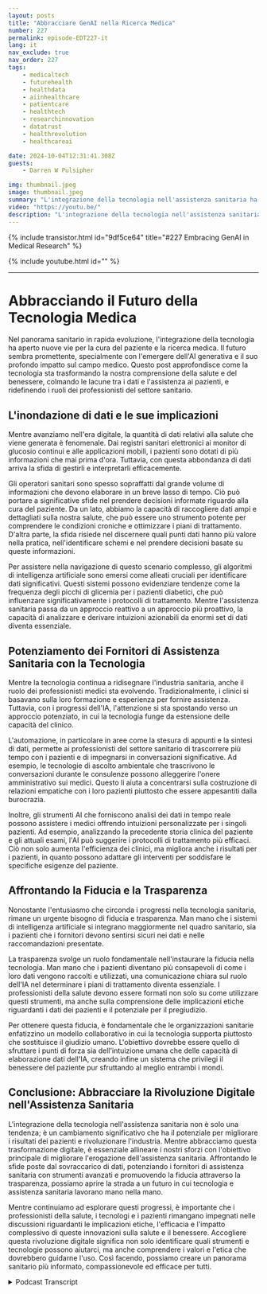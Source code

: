```yaml
---
layout: posts
title: "Abbracciare GenAI nella Ricerca Medica"
number: 227
permalink: episode-EDT227-it
lang: it
nav_exclude: true
nav_order: 227
tags:
    - medicaltech
    - futurehealth
    - healthdata
    - aiinhealthcare
    - patientcare
    - healthtech
    - researchinnovation
    - datatrust
    - healthrevolution
    - healthcareai

date: 2024-10-04T12:31:41.308Z
guests:
    - Darren W Pulsipher

img: thumbnail.jpeg
image: thumbnail.jpeg
summary: "L'integrazione della tecnologia nell'assistenza sanitaria ha portato a un flusso di dati, creando sfide nella gestione e nell'interpretazione di essi. Tuttavia, l'IA potenzia i fornitori di assistenza sanitaria assistendo nell'interpretazione dei dati, fornendo analisi in tempo reale e migliorando l'assistenza al paziente. Sottolinea anche l'importanza della fiducia e della trasparenza nell'utilizzo della tecnologia, che rassicura e rende sicuro il pubblico. Darren e RJ Kedziora esplorano il ruolo dell'IA nel potenziare i fornitori di assistenza sanitaria, liberando la produttività e migliorando le cure. Ma a quale costo?"
video: "https://youtu.be/"
description: "L'integrazione della tecnologia nell'assistenza sanitaria ha portato a un flusso di dati, creando sfide nella gestione e nell'interpretazione di essi. Tuttavia, l'IA potenzia i fornitori di assistenza sanitaria assistendo nell'interpretazione dei dati, fornendo analisi in tempo reale e migliorando l'assistenza al paziente. Sottolinea anche l'importanza della fiducia e della trasparenza nell'utilizzo della tecnologia, che rassicura e rende sicuro il pubblico. Darren e RJ Kedziora esplorano il ruolo dell'IA nel potenziare i fornitori di assistenza sanitaria, liberando la produttività e migliorando le cure. Ma a quale costo?"
---
```


<div>
{% include transistor.html id="9df5ce64" title="#227 Embracing GenAI in Medical Research" %}

{% include youtube.html id="" %}
</div>

---

# Abbracciando il Futuro della Tecnologia Medica

Nel panorama sanitario in rapida evoluzione, l'integrazione della tecnologia ha aperto nuove vie per la cura del paziente e la ricerca medica. Il futuro sembra promettente, specialmente con l'emergere dell'AI generativa e il suo profondo impatto sul campo medico. Questo post approfondisce come la tecnologia sta trasformando la nostra comprensione della salute e del benessere, colmando le lacune tra i dati e l'assistenza ai pazienti, e ridefinendo i ruoli dei professionisti del settore sanitario.

## L'inondazione di dati e le sue implicazioni

Mentre avanziamo nell'era digitale, la quantità di dati relativi alla salute che viene generata è fenomenale. Dai registri sanitari elettronici ai monitor di glucosio continui e alle applicazioni mobili, i pazienti sono dotati di più informazioni che mai prima d'ora. Tuttavia, con questa abbondanza di dati arriva la sfida di gestirli e interpretarli efficacemente.

Gli operatori sanitari sono spesso sopraffatti dal grande volume di informazioni che devono elaborare in un breve lasso di tempo. Ciò può portare a significative sfide nel prendere decisioni informate riguardo alla cura del paziente. Da un lato, abbiamo la capacità di raccogliere dati ampi e dettagliati sulla nostra salute, che può essere uno strumento potente per comprendere le condizioni croniche e ottimizzare i piani di trattamento. D'altra parte, la sfida risiede nel discernere quali punti dati hanno più valore nella pratica, nell'identificare schemi e nel prendere decisioni basate su queste informazioni.

Per assistere nella navigazione di questo scenario complesso, gli algoritmi di intelligenza artificiale sono emersi come alleati cruciali per identificare dati significativi. Questi sistemi possono evidenziare tendenze come la frequenza degli picchi di glicemia per i pazienti diabetici, che può influenzare significativamente i protocolli di trattamento. Mentre l'assistenza sanitaria passa da un approccio reattivo a un approccio più proattivo, la capacità di analizzare e derivare intuizioni azionabili da enormi set di dati diventa essenziale.

## Potenziamento dei Fornitori di Assistenza Sanitaria con la Tecnologia

Mentre la tecnologia continua a ridisegnare l'industria sanitaria, anche il ruolo dei professionisti medici sta evolvendo. Tradizionalmente, i clinici si basavano sulla loro formazione e esperienza per fornire assistenza. Tuttavia, con i progressi dell'IA, l'attenzione si sta spostando verso un approccio potenziato, in cui la tecnologia funge da estensione delle capacità del clinico.

L'automazione, in particolare in aree come la stesura di appunti e la sintesi di dati, permette ai professionisti del settore sanitario di trascorrere più tempo con i pazienti e di impegnarsi in conversazioni significative. Ad esempio, le tecnologie di ascolto ambientale che trascrivono le conversazioni durante le consulenze possono alleggerire l'onere amministrativo sui medici. Questo li aiuta a concentrarsi sulla costruzione di relazioni empatiche con i loro pazienti piuttosto che essere appesantiti dalla burocrazia.

Inoltre, gli strumenti AI che forniscono analisi dei dati in tempo reale possono assistere i medici offrendo intuizioni personalizzate per i singoli pazienti. Ad esempio, analizzando la precedente storia clinica del paziente e gli attuali esami, l'AI può suggerire i protocolli di trattamento più efficaci. Ciò non solo aumenta l'efficienza dei clinici, ma migliora anche i risultati per i pazienti, in quanto possono adattare gli interventi per soddisfare le specifiche esigenze del paziente.

## Affrontando la Fiducia e la Trasparenza

Nonostante l'entusiasmo che circonda i progressi nella tecnologia sanitaria, rimane un urgente bisogno di fiducia e trasparenza. Man mano che i sistemi di intelligenza artificiale si integrano maggiormente nel quadro sanitario, sia i pazienti che i fornitori devono sentirsi sicuri nei dati e nelle raccomandazioni presentate.

La trasparenza svolge un ruolo fondamentale nell'instaurare la fiducia nella tecnologia. Man mano che i pazienti diventano più consapevoli di come i loro dati vengono raccolti e utilizzati, una comunicazione chiara sul ruolo dell'IA nel determinare i piani di trattamento diventa essenziale. I professionisti della salute devono essere formati non solo su come utilizzare questi strumenti, ma anche sulla comprensione delle implicazioni etiche riguardanti i dati dei pazienti e il potenziale per il pregiudizio.

Per ottenere questa fiducia, è fondamentale che le organizzazioni sanitarie enfatizzino un modello collaborativo in cui la tecnologia supporta piuttosto che sostituisce il giudizio umano. L'obiettivo dovrebbe essere quello di sfruttare i punti di forza sia dell'intuizione umana che delle capacità di elaborazione dati dell'IA, creando infine un sistema che privilegi il benessere del paziente pur sfruttando al meglio entrambi i mondi.

## Conclusione: Abbracciare la Rivoluzione Digitale nell'Assistenza Sanitaria

L'integrazione della tecnologia nell'assistenza sanitaria non è solo una tendenza; è un cambiamento significativo che ha il potenziale per migliorare i risultati dei pazienti e rivoluzionare l'industria. Mentre abbracciamo questa trasformazione digitale, è essenziale allineare i nostri sforzi con l'obiettivo principale di migliorare l'erogazione dell'assistenza sanitaria. Affrontando le sfide poste dal sovraccarico di dati, potenziando i fornitori di assistenza sanitaria con strumenti avanzati e promuovendo la fiducia attraverso la trasparenza, possiamo aprire la strada a un futuro in cui tecnologia e assistenza sanitaria lavorano mano nella mano.

Mentre continuiamo ad esplorare questi progressi, è importante che i professionisti della salute, i tecnologi e i pazienti rimangano impegnati nelle discussioni riguardanti le implicazioni etiche, l'efficacia e l'impatto complessivo di queste innovazioni sulla salute e il benessere. Accogliere questa rivoluzione digitale significa non solo identificare quali strumenti e tecnologie possono aiutarci, ma anche comprendere i valori e l'etica che dovrebbero guidarne l'uso. Così facendo, possiamo creare un panorama sanitario più informato, compassionevole ed efficace per tutti.



<details>
<summary> Podcast Transcript </summary>

<p></p>

</details>
